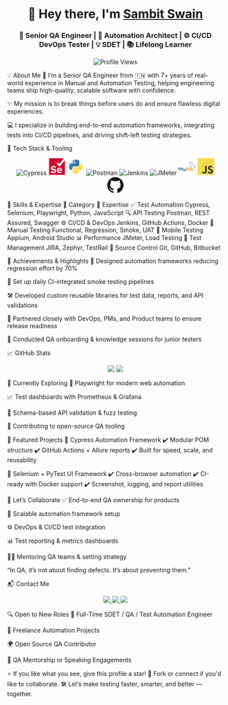 <h1 align="center">👋 Hey there, I'm <a href="https://github.com/Sambitswain15" target="_blank">Sambit Swain</a></h1> <h3 align="center">🚀 Senior QA Engineer | 🧪 Automation Architect | ⚙️ CI/CD DevOps Tester | 💡 SDET | 📚 Lifelong Learner</h3> <p align="center"> <img src="https://komarev.com/ghpvc/?username=sambitswain15&label=Profile%20Views&color=0e75b6&style=flat" alt="Profile Views" /> </p>
💡 About Me
🎯 I’m a Senior QA Engineer from 🇮🇳 with 7+ years of real-world experience in Manual and Automation Testing, helping engineering teams ship high-quality, scalable software with confidence.

✨ My mission is to break things before users do and ensure flawless digital experiences.

💻 I specialize in building end-to-end automation frameworks, integrating tests into CI/CD pipelines, and driving shift-left testing strategies.

🧰 Tech Stack & Tooling
<p align="center"> <img src="https://raw.githubusercontent.com/simple-icons/simple-icons/develop/icons/cypress.svg" width="40" title="Cypress" /> <img src="https://raw.githubusercontent.com/devicons/devicon/master/icons/selenium/selenium-original.svg" width="40" title="Selenium" /> <img src="https://raw.githubusercontent.com/devicons/devicon/master/icons/python/python-original.svg" width="40" title="Python" /> <img src="https://www.vectorlogo.zone/logos/postman/postman-icon.svg" width="40" title="Postman" /> <img src="https://www.vectorlogo.zone/logos/jenkins/jenkins-icon.svg" width="40" title="Jenkins" /> <img src="https://www.vectorlogo.zone/logos/apache_jmeter/apache_jmeter-icon.svg" width="40" title="JMeter" /> <img src="https://raw.githubusercontent.com/devicons/devicon/master/icons/mysql/mysql-original-wordmark.svg" width="40" title="MySQL" /> <img src="https://raw.githubusercontent.com/devicons/devicon/master/icons/javascript/javascript-original.svg" width="40" title="JavaScript" /> <img src="https://raw.githubusercontent.com/devicons/devicon/master/icons/github/github-original.svg" width="40" title="GitHub" /> </p>
🧠 Skills & Expertise
🔧 Category	💼 Expertise
✅ Test Automation	Cypress, Selenium, Playwright, Python, JavaScript
🔍 API Testing	Postman, REST Assured, Swagger
⚙️ CI/CD & DevOps	Jenkins, GitHub Actions, Docker
🧪 Manual Testing	Functional, Regression, Smoke, UAT
📱 Mobile Testing	Appium, Android Studio
📊 Performance	JMeter, Load Testing
📌 Test Management	JIRA, Zephyr, TestRail
🧩 Source Control	Git, GitHub, Bitbucket

🚀 Achievements & Highlights
🧬 Designed automation frameworks reducing regression effort by 70%

🔁 Set up daily CI-integrated smoke testing pipelines

🛠️ Developed custom reusable libraries for test data, reports, and API validations

🎯 Partnered closely with DevOps, PMs, and Product teams to ensure release readiness

🧠 Conducted QA onboarding & knowledge sessions for junior testers

📈 GitHub Stats
<p align="center"> <img src="https://github-readme-stats.vercel.app/api?username=sambitswain15&show_icons=true&theme=tokyonight" height="160px" /> <img src="https://github-readme-stats.vercel.app/api/top-langs/?username=sambitswain15&layout=compact&theme=tokyonight" height="160px" /> </p>
🌱 Currently Exploring
🔗 Playwright for modern web automation

📈 Test dashboards with Prometheus & Grafana

🧪 Schema-based API validation & fuzz testing

🧰 Contributing to open-source QA tooling

📂 Featured Projects
🔧 Cypress Automation Framework
✔️ Modular POM structure
✔️ GitHub Actions + Allure reports
✔️ Built for speed, scale, and reusability

🧪 Selenium + PyTest UI Framework
✔️ Cross-browser automation
✔️ CI-ready with Docker support
✔️ Screenshot, logging, and report utilities

🤝 Let’s Collaborate
✅ End-to-end QA ownership for products

🧪 Scalable automation framework setup

⚙️ DevOps & CI/CD test integration

📊 Test reporting & metrics dashboards

👨‍🏫 Mentoring QA teams & setting strategy

“In QA, it’s not about finding defects. It’s about preventing them.”

📬 Contact Me
<p align="center"> <a href="mailto:sambitswain15@gmail.com" target="_blank"> <img src="https://img.shields.io/badge/Email-sambitswain15%40gmail.com-red?style=for-the-badge&logo=gmail" /> </a> <a href="https://www.linkedin.com/in/sambit-swain-732b0066/" target="_blank"> <img src="https://img.shields.io/badge/LinkedIn-Sambit%20Swain-blue?style=for-the-badge&logo=linkedin" /> </a> <a href="https://twitter.com/SambitSwainQA" target="_blank"> <img src="https://img.shields.io/badge/Twitter-@SambitSwainQA-blue?style=for-the-badge&logo=twitter" /> </a> </p>
🔍 Open to New Roles
💼 Full-Time SDET / QA / Test Automation Engineer

🔧 Freelance Automation Projects

🌍 Open Source QA Contributor

🎤 QA Mentorship or Speaking Engagements

⭐ If you like what you see, give this profile a star!
🔁 Fork or connect if you'd like to collaborate.
🛠️ Let’s make testing faster, smarter, and better — together.

